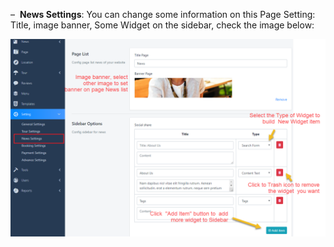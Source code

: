 <p>&ndash; &nbsp;<strong>News Settings</strong>: You can change some information on this Page Setting: Title, image banner, Some Widget on the sidebar, check the image below:</p>
<p><img class="padding  " src="/assets/images/efeadf66b5e7d6c2be6c236468d8ace6.png" /></p>